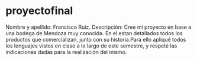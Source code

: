 # proyectofinal
Nombre y apellido: Francisco Ruiz.
Descripción: Cree mi proyecto en base a una bodega de Mendoza muy conocida. En el estan detallados todos los productos que comercializan, junto con su historia.Para ello apliqué todos los lenguajes vistos en clase a lo largo de este semestre, y respeté las indicaciones dadas para la realización del mismo.
